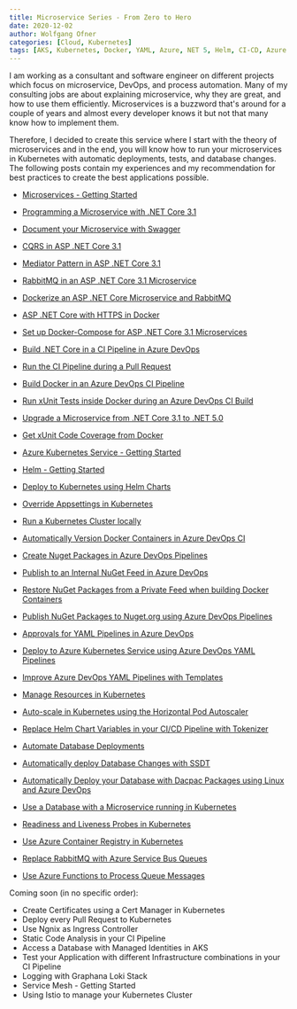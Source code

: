 ```yaml
---
title: Microservice Series - From Zero to Hero
date: 2020-12-02
author: Wolfgang Ofner
categories: [Cloud, Kubernetes]
tags: [AKS, Kubernetes, Docker, YAML, Azure, NET 5, Helm, CI-CD, Azure DevOps, C#, Azure]
---
```


I am working as a consultant and software engineer on different projects which focus on microservice, DevOps, and process automation. Many of my consulting jobs are about explaining microservice, why they are great, and how to use them efficiently. Microservices is a buzzword that's around for a couple of years and almost every developer knows it but not that many know how to implement them. 

Therefore, I decided to create this service where I start with the theory of microservices and in the end, you will know how to run your microservices in Kubernetes with automatic deployments, tests, and database changes. The following posts contain my experiences and my recommendation for best practices to create the best applications possible.

- [Microservices - Getting Started](/microservices-getting-started)

- [Programming a Microservice with .NET Core 3.1](/programming-microservices-net-core-3-1)

- [Document your Microservice with Swagger](/document-your-microservice-with-swagger)

- [CQRS in ASP .NET Core 3.1](/cqrs-in-asp-net-core-3-1)

- [Mediator Pattern in ASP .NET Core 3.1](/mediator-pattern-in-asp-net-core-3-1)

- [RabbitMQ in an ASP .NET Core 3.1 Microservice](/rabbitmq-in-an-asp-net-core-3-1-microservice)

- [Dockerize an ASP .NET Core Microservice and RabbitMQ](/dockerize-an-asp-net-core-microservice-and-rabbitmq)

-  [ASP .NET Core with HTTPS in Docker](/asp-net-core-with-https-in-docker)

- [Set up Docker-Compose for ASP .NET Core 3.1 Microservices](/set-up-docker-compose-for-asp-net-core-3-1-microservices)

- [Build .NET Core in a CI Pipeline in Azure DevOps](/build-net-core-in-ci-pipeline-in-azure-devops)

- [Run the CI Pipeline during a Pull Request](/run-the-ci-pipeline-during-pull-request)

- [Build Docker in an Azure DevOps CI Pipeline](/build-docker-azure-devops-ci-pipeline)

- [Run xUnit Tests inside Docker during an Azure DevOps CI Build](/run-xUnit-inside-docker-during-ci-build)

- [Upgrade a Microservice from .NET Core 3.1 to .NET 5.0](/upgrade-microservice-net-core-3-1-net-5-0)

- [Get xUnit Code Coverage from Docker](/get-xunit-code-coverage-from-docker)

- [Azure Kubernetes Service - Getting Started](/azure-kubernetes-service-getting-started)

- [Helm - Getting Started](/helm-getting-started)

- [Deploy to Kubernetes using Helm Charts](/deploy-kubernetes-using-helm)

- [Override Appsettings in Kubernetes](/override-appsettings-in-kubernetes)

- [Run a Kubernetes Cluster locally](/run-kubernetes-cluster-locally)

- [Automatically Version Docker Containers in Azure DevOps CI](/automatically-version-docker-container)

- [Create Nuget Packages in Azure DevOps Pipelines](/create-nuget-azure-devops)

- [Publish to an Internal NuGet Feed in Azure DevOps](/publish-internal-nuget-feed)

- [Restore NuGet Packages from a Private Feed when building Docker Containers](/restore-nuget-inside-docker)

- [Publish NuGet Packages to Nuget.org using Azure DevOps Pipelines](/azure-devops-publish-nuget)

- [Approvals for YAML Pipelines in Azure DevOps](/deployment-approvals-yaml-pipeline)

- [Deploy to Azure Kubernetes Service using Azure DevOps YAML Pipelines](/deploy-kubernetes-azure-devops)

- [Improve Azure DevOps YAML Pipelines with Templates](/improve-azure-devops-pipelines-templates)

- [Manage Resources in Kubernetes](/manage-resources-kubernetes)

- [Auto-scale in Kubernetes using the Horizontal Pod Autoscaler](/auto-scale-kubernetes-hpa)

- [Replace Helm Chart Variables in your CI/CD Pipeline with Tokenizer](/replace-helm-variables-tokenizer)

- [Automate Database Deployments](/automate-database-deployments)

- [Automatically deploy Database Changes with SSDT](/automatically-deploy-database-changes)

- [Automatically Deploy your Database with Dacpac Packages using Linux and Azure DevOps](/deploy-dacpac-linux-azure-devops)

- [Use a Database with a Microservice running in Kubernetes](/microservice-with-database-kubernetes)

- [Readiness and Liveness Probes in Kubernetes](/readiness-health-probes-kubernetes)

- [Use Azure Container Registry in Kubernetes](/azure-container-registry-kubernetes)

- [Replace RabbitMQ with Azure Service Bus Queues](/replace-rabbitmq-azure-service-bus-queue)

- [Use Azure Functions to Process Queue Messages](/azure-functions-process-queue-messages)


Coming soon (in no specific order):
- Create Certificates using a Cert Manager in Kubernetes
- Deploy every Pull Request to Kubernetes
- Use Ngnix as Ingress Controller
- Static Code Analysis in your CI Pipeline
- Access a Database with Managed Identities in AKS
- Test your Application with different Infrastructure combinations in your CI Pipeline
- Logging with Graphana Loki Stack
- Service Mesh - Getting Started
- Using Istio to manage your Kubernetes Cluster